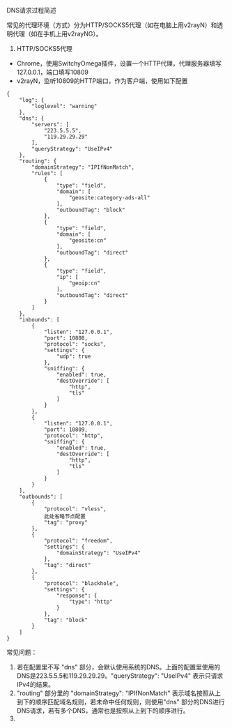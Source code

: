DNS请求过程简述

常见的代理环境（方式）分为HTTP/SOCKS5代理（如在电脑上用v2rayN）和透明代理（如在手机上用v2rayNG）。

1. HTTP/SOCKS5代理
 - Chrome，使用SwitchyOmega插件，设置一个HTTP代理，代理服务器填写127.0.0.1，端口填写10809
 - v2rayN，监听10809的HTTP端口，作为客户端，使用如下配置

```
{
    "log": {
        "loglevel": "warning"
    },
    "dns": {
        "servers": [
            "223.5.5.5",
            "119.29.29.29"
        ],
        "queryStrategy": "UseIPv4"
    },
    "routing": {
        "domainStrategy": "IPIfNonMatch",
        "rules": [
            {
                "type": "field",
                "domain": [
                    "geosite:category-ads-all"
                ],
                "outboundTag": "block"
            },
            {
                "type": "field",
                "domain": [
                    "geosite:cn"
                ],
                "outboundTag": "direct"
            },
            {
                "type": "field",
                "ip": [
                    "geoip:cn"
                ],
                "outboundTag": "direct"
            }
        ]
    },
    "inbounds": [
        {
            "listen": "127.0.0.1",
            "port": 10808,
            "protocol": "socks",
            "settings": {
                "udp": true
            },
            "sniffing": {
                "enabled": true,
                "destOverride": [
                    "http",
                    "tls"
                ]
            }
        },
        {
            "listen": "127.0.0.1",
            "port": 10809,
            "protocol": "http",
            "sniffing": {
                "enabled": true,
                "destOverride": [
                    "http",
                    "tls"
                ]
            }
        }
    ],
    "outbounds": [
        {
            "protocol": "vless",
            此处省略节点配置
            "tag": "proxy"
        },
        {
            "protocol": "freedom",
            "settings": {
                "domainStrategy": "UseIPv4"
            },
            "tag": "direct"
        },
        {
            "protocol": "blackhole",
            "settings": {
                "response": {
                    "type": "http"
                }
            },
            "tag": "block"
        }
    ]
}
```

常见问题：

1. 若在配置里不写 "dns" 部分，会默认使用系统的DNS。上面的配置里使用的DNS是223.5.5.5和119.29.29.29。"queryStrategy": "UseIPv4" 表示只请求IPv4的结果。
2. "routing" 部分里的 "domainStrategy": "IPIfNonMatch" 表示域名按照从上到下的顺序匹配域名规则，若未命中任何规则，则使用"dns" 部分的DNS进行DNS请求，若有多个DNS，通常也是按照从上到下的顺序进行。
3. 
